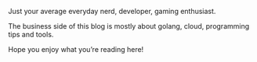 Just your average everyday nerd, developer, gaming enthusiast.

The business side of this blog is mostly about golang, cloud, programming tips and tools.

Hope you enjoy what you’re reading here!
